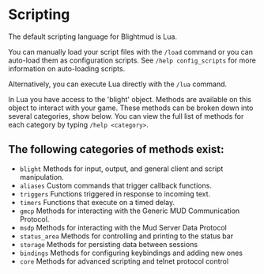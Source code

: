 # Scripting

The default scripting language for Blightmud is Lua.

You can manually load your script files with the `/load` command or you can 
auto-load them as configuration scripts. 
See `/help config_scripts` for more information on auto-loading scripts.

Alternatively, you can execute Lua directly with the `/lua` command.

In Lua you have access to the 'blight' object. Methods are available on this
object to interact with your game. These methods can be broken down into several
categories, show below. You can view the full list of methods for each category
by typing `/help <category>`.

## The following categories of methods exist:
- `blight`      Methods for input, output, and general client and script manipulation.
- `aliases`     Custom commands that trigger callback functions.
- `triggers`    Functions triggered in response to incoming text.
- `timers`      Functions that execute on a timed delay.
- `gmcp`        Methods for interacting with the Generic MUD Communication Protocol.
- `msdp`        Methods for interacting with the Mud Server Data Protocol
- `status_area` Methods for controlling and printing to the status bar
- `storage`     Methods for persisting data between sessions
- `bindings`    Methods for configuring keybindings and adding new ones
- `core`        Methods for advanced scripting and telnet protocol control

